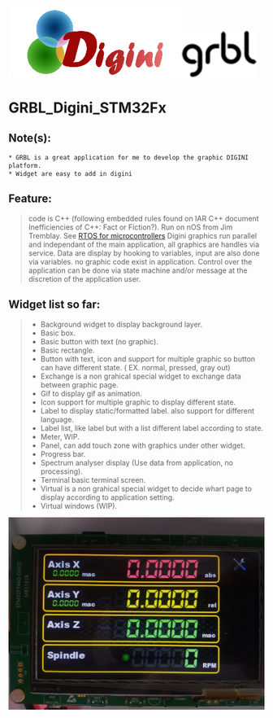 ![alt text](https://github.com/aroyer-qc/GRBL_Digini_STM32Fx/blob/master/Digini.png)![alt text](https://github.com/aroyer-qc/GRBL_Digini_STM32Fx/blob/master/Grbl.png)

# GRBL_Digini_STM32Fx

  ## Note(s):
  
    * GRBL is a great application for me to develop the graphic DIGINI platform.
    * Widget are easy to add in digini
    
  ## Feature:

>  code is C++ (following embedded rules found on IAR C++ document Inefficiencies of C++: Fact or Fiction?).
>  Run on nOS from Jim Tremblay. See [RTOS for microcontrollers](https://github.com/jimtremblay)
>  Digini graphics run parallel and independant of the main application, all graphics are handles via service.
>  Data are display by hooking to variables, input are also done via variables. no graphic code exist in application.
>  Control over the application can be done via state machine and/or message at the discretion of the application user.
  
  ## Widget list so far:
  
>    * Background widget to display background layer.
>    * Basic box.
>    * Basic button with text (no graphic).
>    * Basic rectangle.
>    * Button with text, icon and support for multiple graphic so button can have different state. ( EX. normal, pressed, gray out)
>    * Exchange is a non grahical special widget to exchange data between graphic page.
>    * Gif to display gif as animation.
>    * Icon support for multiple graphic to display different state.
>    * Label to display static/formatted label. also support for different language.
>    * Label list, like label but with a list different label according to state.
>    * Meter, WIP.
>    * Panel, can add touch zone with graphics under other widget.
>    * Progress bar.
>    * Spectrum analyser display (Use data from application, no processing).
>    * Terminal basic terminal screen.
>    * Virtual is a non grahical special widget to decide whart page to display according to application setting.
>    * Virtual windows (WIP).
  
![alt text](https://github.com/aroyer-qc/GRBL_Digini_STM32Fx/blob/master/Preview/IMG_20201118_112744192.jpg)
